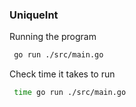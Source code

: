 ### UniqueInt

Running the program

```bash
 go run ./src/main.go
 ```

Check time it takes to run 

```bash
 time go run ./src/main.go
 ```
